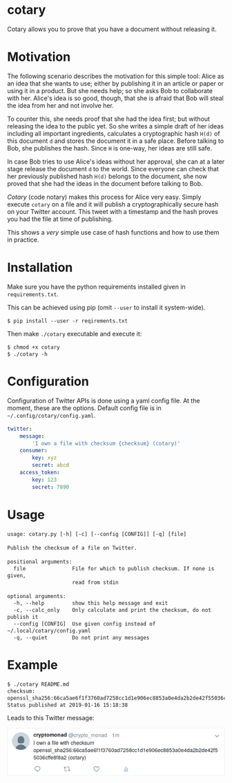 # cotary
Cotary allows you to prove that you have a document without releasing it.

# Motivation
The following scenario describes the motivation for this simple tool:
Alice as an idea that she wants to use; either by publishing it in an article or paper or using it in a product. But she needs help; so she asks Bob to collaborate with her. Alice's idea is so good, though, that she is afraid that Bob will steal the idea from her and not involve her.

To counter this, she needs proof that she had the idea first; but without releasing the idea to the public yet. So she writes a simple draft of her ideas including all important ingredients, calculates a cryptographic hash `H(d)` of this document `d` and stores the document it in a safe place. Before talking to Bob, she publishes the hash. Since `H` is one-way, her ideas are still safe.

In case Bob tries to use Alice's ideas without her approval, she can at a later stage release the document `d` to the world. Since everyone can check that her previously published hash `H(d)` belongs to the document, she now proved that she had the ideas in the document before talking to Bob.

_Cotary_ (code notary) makes this process for Alice very easy. Simply execute `cotary` on a file and it will publish a cryptographically secure hash on your Twitter account. This tweet with a timestamp and the hash proves you had the file at time of publishing.

This shows a _very_ simple use case of hash functions and how to use them in practice.

# Installation
Make sure you have the python requirements installed given in `requirements.txt`.

This can be achieved using pip (omit `--user` to install it system-wide).
```
$ pip install --user -r reqirements.txt
```

Then make `./cotary` executable and execute it:
```
$ chmod +x cotary
$ ./cotary -h
```

# Configuration
Configuration of Twitter APIs is done using a yaml config file.
At the moment, these are the options. Default config file is in `~/.config/cotary/config.yaml`.

```yaml
twitter:
    message: 
        'I own a file with checksum {checksum} (cotary)'
    consumer:
        key: xyz
        secret: abcd
    access_token:
        key: 123
        secret: 7890
```

# Usage
```
usage: cotary.py [-h] [-c] [--config [CONFIG]] [-q] [file]

Publish the checksum of a file on Twitter.

positional arguments:
  file               File for which to publish checksum. If none is given,
                     read from stdin

optional arguments:
  -h, --help         show this help message and exit
  -c, --calc_only    Only calculate and print the checksum, do not publish it
  --config [CONFIG]  Use given config instead of ~/.local/cotary/config.yaml
  -q, --quiet        Do not print any messages
```

# Example

```
$ ./cotary README.md 
checksum: openssl_sha256:66ca5ae6f1f3760ad7258cc1d1e906ec8853a0e4da2b2de42f55036cffe8f8a2
Status published at 2019-01-16 15:18:38
```

Leads to this Twitter message:


![I own a file with checksum openssl\_sha256:66ca5ae6f1f3760ad7258cc1d1e906ec8853a0e4da2b2de42f55036cffe8f8a2 (cotary)](screenshot.png)
